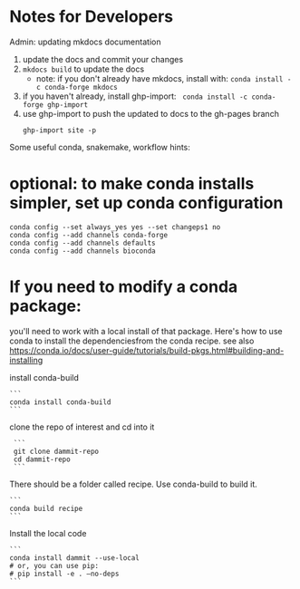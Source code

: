 # Notes for Developers

Admin: updating mkdocs documentation

1. update the docs and commit your changes
2. `mkdocs build` to update the docs
    * note: if you don't already have mkdocs, install with:
    `conda install -c conda-forge mkdocs`
3. if you haven't already, install ghp-import:
    ` conda install -c conda-forge ghp-import`
4. use ghp-import to push the updated to docs to the  gh-pages branch
    ```
    ghp-import site -p
    ```

Some useful conda, snakemake, workflow hints:

# optional: to make conda installs simpler, set up conda configuration
    conda config --set always_yes yes --set changeps1 no
    conda config --add channels conda-forge
    conda config --add channels defaults
    conda config --add channels bioconda

# If you need to modify a conda package:

 you'll need to work with a local install of that package. 
 Here's how to use conda to install the dependenciesfrom the conda recipe.
 see also https://conda.io/docs/user-guide/tutorials/build-pkgs.html#building-and-installing

 install conda-build  

    ```
    conda install conda-build
    ```

 clone the repo of interest and cd into it  
     
     ```
     git clone dammit-repo
     cd dammit-repo
     ```

 There should be a folder called recipe. 
 Use conda-build to build it.  
    
    ``` 
    conda build recipe
    ```

 Install the local code  
    
    ```
    conda install dammit --use-local
    # or, you can use pip:
    # pip install -e . —no-deps
    ```
